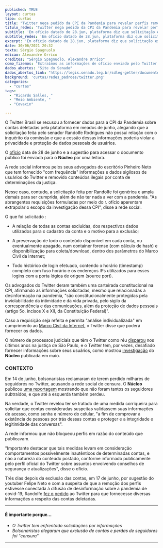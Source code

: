 ```yaml
---
published: TRUE
layout: curtas
tipo: curtas
title: "Twitter nega pedido da CPI da Pandemia para revelar perfis removidos"
titulo_redes: "Twitter nega pedido da CPI da Pandemia para revelar perfis removidos"
subtitle: 'Em ofício datado de 28.jun, plataforma diz que solicitação extrapola investigação da comissão'
subtitle_redes: 'Em ofício datado de 28.jun, plataforma diz que solicitação extrapola investigação da comissão'
excerpt: 'Em ofício datado de 28.jun, plataforma diz que solicitação extrapola investigação da comissã'
date: 30/06/2021 20:32
texto: Sérgio Spagnuolo
edicao: Alexandre Orrico
creditos: "Sérgio Spagnuolo, Alexandre Orrico"
como_fizemos: "Extraímos as informações de ofício enviado pelo Twitter à CPI da Pandemia. Não entramos em contato com o Senado nem com o Twitter antes de publicar."
dados_abertos: "Site do Senado"
dados_abertos_link: "https://legis.senado.leg.br/sdleg-getter/documento/download/908a96d9-2d86-4380-b111-8cc1c9fc2954"
background: 'curtas/redes_padroes/twitter.png'
categories:
  - "curtas"
tags:
  - "Ricardo Salles, "
  - "Meio Ambiente, "
  - "Covaxin"

---
```


O Twitter Brasil se recusou a fornecer dados para a CPI da Pandemia sobre contas deletadas pela plataforma em meados de junho, alegando que a solicitação feita pelo senador Randolfe Rodrigues não possui relação com o inquérito da comissão e que a cessão dessas informações poderia violar a privacidade e proteção de dados pessoais de usuários.

O [ofício](https://legis.senado.leg.br/sdleg-getter/documento/download/908a96d9-2d86-4380-b111-8cc1c9fc2954) data de 28 de junho e a sugestão para acessar o documento público foi enviada para o **Núcleo** por uma leitora.

A rede social informou pelos seus advogados do escritório Pinheiro Neto que tem fornecido "com frequência" informações e dados sigilosos de usuários do Twitter e removido conteúdos ilegais por conta de determinações da justiça.

Nesse caso, contudo, a solicitação feita por Randolfe foi genérica e ampla demais para ser cumprida, além de não ter nada a ver com a pandemia. "As abrangentes requisições formuladas por meio do r. ofício aparentam extrapolar o escopo da investigação dessa CPI", disse a rede social.

O que foi solicitado :

- A relação de todas as contas excluídas, dos respectivos dados utilizados para o cadastro da conta e o motivo para a exclusão;

- A preservação de todo o conteúdo disponível em cada conta, ou eventualmente apagado, num container forense (com cálculo de hash) e disponibilização para coleta/download, dentro dos parâmetros do Marco Civil da Internet;

- Todo histórico de login efetuado, contendo o horário (timestamp) completo com fuso horário e os endereços IPs utilizados para esses logins com a porta lógica de origem (source port).

Os advogados do Twitter deram também uma carteirada constitucional na CPI, afirmando as informações solicitadas, mesmo que relacionadas a desinformação na pandemia, "são constitucionalmente protegidas pela inviolabilidade da intimidade e da vida privada, pelo sigilo da correspondência e das comunicações, além da proteção de dados pessoais (artigo 5o, incisos X e XII, da Constituição Federal)".

Caso a requisição seja refeita e permita "análise individualizada" em cumprimento ao [Marco Civil da Internet](http://www.planalto.gov.br/ccivil_03/_ato2011-2014/2014/lei/l12965.htm), o Twitter disse que poderá fornecer os dados.

O número de processos judiciais que têm o Twitter como réu [disparou](https://nucleo.jor.br/curtas/2021-06-02-twitter-tjsp-processos-2020) nos últimos anos na justiça de São Paulo, e o Twitter tem, por vezes, desafiado fornecer informações sobre seus usuários, como mostrou [investigação](https://nucleo.jor.br/reportagem/2021-05-13-twitter-tjsp-processo-criminal) do **Núcleo** publicada em maio.

### CONTEXTO
Em 14 de junho, bolsonaristas reclamaram de terem perdido milhares de seguidores no Twitter, acusando a rede social de censura. O **Núcleo** publicou [uma reportagem](https://nucleo.jor.br/curtas/2021-06-14-twitter-direita-perdem-seguidores) mostrando que não foram tantos os seguidores subtraídos, e que até a esquerda também perdeu.

Na verdade, o Twitter revelou ter se tratado de uma medida corriqueira para solicitar que contas consideradas suspeitas validassem suas informações de acesso, como senha e número do celular, "a fim de comprovar a existência de pessoas por trás dessas contas e proteger e a integridade e legitimidade das conversas".

A rede informou que não bloqueou perfis em razão do conteúdo que publicavam.

"Importante destacar que tais medidas levam em consideração comportamentos possivelmente inautênticos de determinadas contas, e não a natureza do conteúdo postado, conforme informado publicamente pelo perfil oficial do Twitter sobre assuntos envolvendo conselhos de segurança e atualizações", disse o ofício.

Três dias depois da exclusão das contas, em 17 de junho, por sugestão do youtuber Felipe Neto e com a suspeita de que a remoção dos perfis estivesse conectada à difusão de desinformação sobre a pandemia de covid-19, Randolfe [fez o pedido](https://www1.folha.uol.com.br/colunas/painelsa/2021/06/senador-acata-dica-de-felipe-neto-e-pede-que-twitter-entregue-dados-de-usuario-suspeito-a-cpi.shtml) ao Twitter para que fornecesse diversas informações a respeito das contas deletadas.


---

#### É importante porque...

- *O Twitter tem enfrentado solicitações por informações*
- *Bolsonaristas alegaram que exclusão de contas e perdas de seguidores foi "censura"*

---
